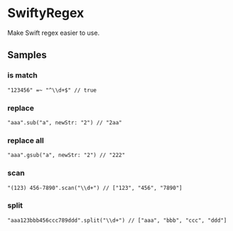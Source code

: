 # SwiftyRegex

Make Swift regex easier to use.


## Samples

### is match

    "123456" =~ "^\\d+$" // true


### replace

    "aaa".sub("a", newStr: "2") // "2aa"


### replace all

    "aaa".gsub("a", newStr: "2") // "222"


### scan

    "(123) 456-7890".scan("\\d+") // ["123", "456", "7890"]


### split

    "aaa123bbb456ccc789ddd".split("\\d+") // ["aaa", "bbb", "ccc", "ddd"]
